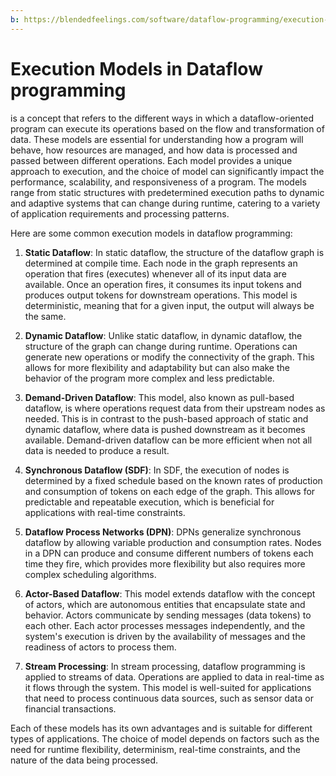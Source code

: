 ```yaml
---
b: https://blendedfeelings.com/software/dataflow-programming/execution-models.md
---
```


# Execution Models in Dataflow programming 
is a concept that refers to the different ways in which a dataflow-oriented program can execute its operations based on the flow and transformation of data. These models are essential for understanding how a program will behave, how resources are managed, and how data is processed and passed between different operations. Each model provides a unique approach to execution, and the choice of model can significantly impact the performance, scalability, and responsiveness of a program. The models range from static structures with predetermined execution paths to dynamic and adaptive systems that can change during runtime, catering to a variety of application requirements and processing patterns.

Here are some common execution models in dataflow programming:

1. **Static Dataflow**: In static dataflow, the structure of the dataflow graph is determined at compile time. Each node in the graph represents an operation that fires (executes) whenever all of its input data are available. Once an operation fires, it consumes its input tokens and produces output tokens for downstream operations. This model is deterministic, meaning that for a given input, the output will always be the same.

2. **Dynamic Dataflow**: Unlike static dataflow, in dynamic dataflow, the structure of the graph can change during runtime. Operations can generate new operations or modify the connectivity of the graph. This allows for more flexibility and adaptability but can also make the behavior of the program more complex and less predictable.

3. **Demand-Driven Dataflow**: This model, also known as pull-based dataflow, is where operations request data from their upstream nodes as needed. This is in contrast to the push-based approach of static and dynamic dataflow, where data is pushed downstream as it becomes available. Demand-driven dataflow can be more efficient when not all data is needed to produce a result.

4. **Synchronous Dataflow (SDF)**: In SDF, the execution of nodes is determined by a fixed schedule based on the known rates of production and consumption of tokens on each edge of the graph. This allows for predictable and repeatable execution, which is beneficial for applications with real-time constraints.

5. **Dataflow Process Networks (DPN)**: DPNs generalize synchronous dataflow by allowing variable production and consumption rates. Nodes in a DPN can produce and consume different numbers of tokens each time they fire, which provides more flexibility but also requires more complex scheduling algorithms.

6. **Actor-Based Dataflow**: This model extends dataflow with the concept of actors, which are autonomous entities that encapsulate state and behavior. Actors communicate by sending messages (data tokens) to each other. Each actor processes messages independently, and the system's execution is driven by the availability of messages and the readiness of actors to process them.

7. **Stream Processing**: In stream processing, dataflow programming is applied to streams of data. Operations are applied to data in real-time as it flows through the system. This model is well-suited for applications that need to process continuous data sources, such as sensor data or financial transactions.

Each of these models has its own advantages and is suitable for different types of applications. The choice of model depends on factors such as the need for runtime flexibility, determinism, real-time constraints, and the nature of the data being processed.